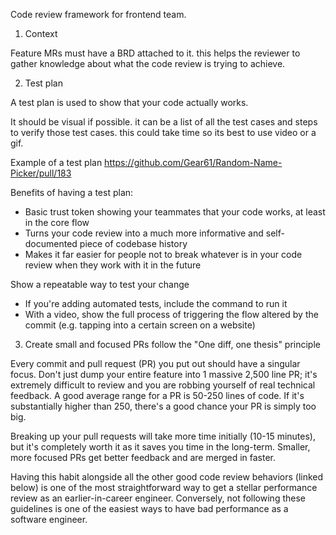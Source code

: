 Code review framework for frontend team.

1. Context

Feature MRs must have a BRD attached to it. this helps the reviewer to gather knowledge about what the code review is trying to achieve.

2. Test plan

A test plan is used to show that your code actually works.

It should be visual if possible. it can be a list of all the test cases and steps to verify those test cases. this could take time so its best to use video or a gif.

Example of a test plan
https://github.com/Gear61/Random-Name-Picker/pull/183

Benefits of having a test plan:

- Basic trust token showing your teammates that your code works, at least in the core flow
- Turns your code review into a much more informative and self-documented piece of codebase history
- Makes it far easier for people not to break whatever is in your code review when they work with it in the future

Show a repeatable way to test your change

- If you're adding automated tests, include the command to run it
- With a video, show the full process of triggering the flow altered by the commit (e.g. tapping into a certain screen on a website)


3. Create small and focused PRs follow the "One diff, one thesis" principle

Every commit and pull request (PR) you put out should have a singular focus. Don't just dump your entire feature into 1 massive 2,500 line PR; it's extremely difficult to review and you are robbing yourself of real technical feedback.
A good average range for a PR is 50-250 lines of code. If it's substantially higher than 250, there's a good chance your PR is simply too big.

Breaking up your pull requests will take more time initially (10-15 minutes), but it's completely worth it as it saves you time in the long-term. Smaller, more focused PRs get better feedback and are merged in faster.

Having this habit alongside all the other good code review behaviors (linked below) is one of the most straightforward way to get a stellar performance review as an earlier-in-career engineer. Conversely, not following these guidelines is one of the easiest ways to have bad performance as a software engineer.